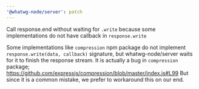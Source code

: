 ```yaml
---
'@whatwg-node/server': patch
---
```


Call response.end without waiting for `.write` because some implementations do not have callback in
`response.write`

Some implementations like `compression` npm package do not implement `response.write(data, callback)` signature, but whatwg-node/server waits for it to finish the response stream.
It is actually a bug in `compression` package;
https://github.com/expressjs/compression/blob/master/index.js#L99
But since it is a common mistake, we prefer to workaround this on our end.